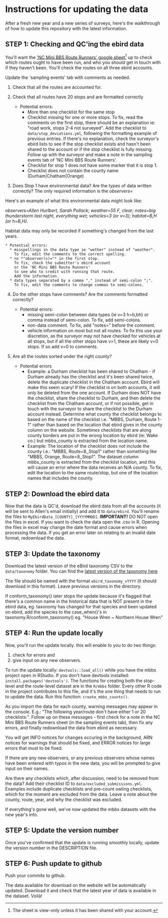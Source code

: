 # Instructions for updating the data

After a fresh new year and a new series of surveys,
here's the walkthrough of how to update this repository
with the latest information.

## STEP 1: Checking and QC'ing the ebird data

You'll want the
['NC Mini BBS Route Runners' google sheet](https://docs.google.com/spreadsheets/d/1KRM57UewvwcbkVERUV_X7faAmgKuWSfVO5Ty3SU7qLE/edit?usp=sharing)[^rr]
up to check which routes ought to have been run,
and who you should get in touch with if they haven't been.
You'll check the routes on all three ebird accounts.

[^rr]: The sheet is view-only unless it has been shared with your account.

Update the 'sampling events' tab with comments as needed.

1. Check that all the routes are accounted for.
2. Check that all routes have 20 stops and are formatted correctly
    * Potential errors:
      * More than one checklist for the same stop
      * Checklist missing for one or more stops.
        To fix, read the comments on the first stop,
        there should be an explanation ie: "road work, stops 2-4 not surveyed".
        Add the checklist to `data/stop_deviations.yml`,
        following the formatting example of previous entries.
        If there's no explanation,
        check the surveyor's ebird lists to see if the stop checklist exists
        and hasn't been shared to the account
        or if the stop checklist is fully missing.
        Follow up with the surveyor
        and make a note
        in the sampling events tab of 'NC Mini BBS Route Runners'.
      * Checklist for stop 1 does not have some marker that it is stop 1.
      * Checklist does not contain the county name (Durham|Chatham|Orange)

3. Does Stop 1 have environmental data?
   Are the types of data written correctly?
   The only required information is the *observers=*

  Here's an example of what this environmental data might look like:

  *observers=Allen Hurlbert, Sarah Pollack; weather=55 F, clear; notes=big thunderstorm last night, everything wet; vehicles=3 (or v=3); habitat=B,H (or h=B,H).*

  Habitat data may only be recorded if something's changed from the last years.

    * Potential errors:
      * misspellings in the data type ie "wether" instead of "weather".
        To fix, edit the comments to the correct spelling.
      * no *"observer(s)="* in the first stop.
        To fix, check the submitter's ebird account
        or the 'NC Mini BBS Route Runners'
        to see who to credit with running that route.
        Add the information.
      * data types separated by a comma "," instead of semi-colon ";". 
        To fix, edit the comments to change commas to semi-colons.

4. Do the other stops have comments? Are the comments formatted correctly?

    * Potential errors:
      * missing semi-colon between data types (ie v=3 h=b,bh)
        or comma instead of semi-colon.
        To fix, add semi-colons.
      * non-data comment. 
        To fix, add "notes=" before the comment.
      * vehicle information on most but not all routes.
        To fix this use your discretion,
        as the surveyor may not have checked for vehicles at all stops,
        but if all the other stops have v>1, these are likely v=0 stops.
        If so add v=0 to comments.

5. Are all the routes sorted under the right county?

    * Potential errors
      * Example: a Durham checklist has been shared to Chatham -
        if Durham already has the checklist and it's been shared twice,
        delete the duplicate checklist in the Chatham account.
        Ebird will make this seem scary!
        If the checklist is on both accounts,
        it will only be deleted from the one account.
        If Durham does NOT have the checklist,
        share the checklist to Durham,
        and then delete the checklist from the Chatham account,
        or if not possible,
        get in touch with the surveyor
        to share the checklist to the Durham account instead.
        Determine what county the checklist
        belongs to based on the name of the checklist
        i.e. "MBBS, Durham, Route 1-1"
        rather than based on the location
        that ebird gives in the county column on the website.
        Sometimes checklists that are along county borders
        are put in the wrong location by ebird (ie: Wake co.) 
        but mbbs_county is extracted from the location name.
      * Example: The location of the checklist does not include the county 
        i.e.: "MBBS, Route=8,,Stop1" 
        rather than something like "MBBS, Orange, Route=8,,Stop1". 
        The dataset column mbbs_county is extracted from the checklist location, 
        and this will cause an error where the data receives an N/A county. 
        To fix, edit the location to the same route/stop, 
        but one of the location names that includes the county.  

## STEP 2: Download the ebird data

Now that the data is QC'd,
download the ebird data from all the accounts
(it will be sent to Allen's email initially)
and add it to `data/ebird`.
You'll rename the files to `MyEbirdData_[COUNTY]_[YYYYMMDD]`.
**IMPORTANT!**
DO NOT open the files in excel.
If you want to check the data open the .csv in R.
Opening the files in excel may change the date format
and cause errors when processing the data.
If you get an error later on relating to an invalid date format, 
redownload the data.

## STEP 3: Update the taxonomy

Download the latest version of the eBird taxonomy CSV
to the `data/taxonomy` folder.
You can find the
[latest version of the taxonomy here](https://www.birds.cornell.edu/clementschecklist/download/)

The file should be named with the format `ebird_taxonomy_vYYYY`
(it should download in this format).
Leave previous versions in the directory.

If conform_taxonomy() later stops the update because it's flagged that there's a common name in the historical data that is NOT present in the ebird data,
eg. taxonomy has changed for that species and been updated on ebird, 
add the species to the case_when()'s in taxonomy.R/conform_taxonomy()
eg. "House Wren ~ Northern House Wren" 

## STEP 4: Run the update locally

Now, you'll run the update locally.
this will enable to you to do two things:

1) check for errors and
2) give input on any new observers.

To run the update locally:
`devtools::load_all()` while you have the mbbs project open in RStudio.
If you don't have devtools installed: `install.packages('devtools')`.
The functions for creating
both the stop-level and the route-level dataset are in the `R/mbbs` folder.
Every other R code in the project contributes to this file,
and it's the one thing that needs to run to update the data.
Run this function: `create_mbbs_counts()`.
  
As you import the data for each county,
warning messages may appear in the console.
E.g.: "The following year/route don't have either 1 or 20 checklists:".
Follow up on these messages -
first check for a note in the NC Mini BBS Route Runners sheet
(in the sampling events tab),
then fix any errors,
and finally redownload the data from ebird as necessary.

You will get INFO notices for changes occuring in the background,
ARN notices for warnings that should be fixed,
and ERROR notices for large errors that must to be fixed.

If there are any new observers,
or any previous observers whose names
have been entered with typos in the new data,
you will be prompted to give input on their names.

Are there any checklists which,
after discussion,
need to be removed from the data?
Add their checklist ID to `data/excluded_submissions.yml`.
Examples include duplicate checklists and pre-count owling checklists,
which for the moment are excluded from the data.
Leave a note about the county, route, year, and why the checklist was excluded.

If everything's gone well,
we've now updated the mbbs datasets with the new year's info.

## STEP 5: Update the version number

Once you've confirmed that the update is running smoothly locally,
update the version number in the DESCRIPTION file.

## STEP 6: Push update to github

Push your commits to github.

The data available for download on the website will be automatically updated.
Download it and check that the latest year of data is available in the dataset.
Voilà!
